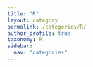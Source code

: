 ```yaml
---
title: "R"
layout: category
permalink: /categories/R/
author_profile: true
taxonomy: R
sidebar:
  nav: "categories"
---
```

